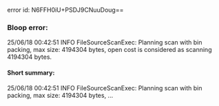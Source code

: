 error id: N6FFH0iU+PSDJ9CNuuDoug==
### Bloop error:

25/06/18 00:42:51 INFO FileSourceScanExec: Planning scan with bin packing, max size: 4194304 bytes, open cost is considered as scanning 4194304 bytes.
#### Short summary: 

25/06/18 00:42:51 INFO FileSourceScanExec: Planning scan with bin packing, max size: 4194304 bytes, ...
